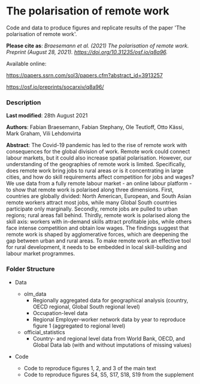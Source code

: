 # The polarisation of remote work

Code and data to produce figures and replicate results of the paper 'The polarisation of remote work'. 

__Please cite as__: _Braesemann et al. (2021) The polarisation of remote work. Preprint (August 28, 2021). https://doi.org/10.31235/osf.io/q8a96._ 

Available online:

https://papers.ssrn.com/sol3/papers.cfm?abstract_id=3913257

https://osf.io/preprints/socarxiv/q8a96/

### Description

**Last modified**: 28th August 2021

**Authors**: Fabian Braesemann, Fabian Stephany, Ole Teutloff, Otto Kässi, Mark Graham, Vili Lehdonvirta

**Abstract**: The Covid-19 pandemic has led to the rise of remote work with consequences for the global division of work. 
Remote work could connect labour markets, but it could also increase spatial polarisation. However, our understanding of the geographies of remote work is limited. Specifically, does remote work bring jobs to rural areas or is it concentrating in large cities, and how do skill requirements affect competition for jobs and wages? We use data from a fully remote labour market - an online labour platform - to show that remote work is polarised along three dimensions. First, countries are globally divided: North American, European, and South Asian remote workers attract most jobs, while many Global South countries participate only marginally. Secondly, remote jobs are pulled to urban regions; rural areas fall behind. Thirdly, remote work is polarised along the skill axis: workers with in-demand skills attract profitable jobs, while others face intense competition and obtain low wages.
The findings suggest that remote work is shaped by agglomerative forces, which are deepening the gap between urban and rural areas. To make remote work an effective tool for rural development, it needs to be embedded in local skill-building and labour market programmes.

### Folder Structure

- Data
  - olm_data
    - Regionally aggregated data for geographical analysis (country, OECD regional, Global South regional level)
    - Occupation-level data
    - Regional Employer-worker network data by year to reproduce figure 1 (aggregated to regional level)
  - official_statistics
    - Country- and regional level data from World Bank, OECD, and Global Data lab (with and without imputations of missing values)

- Code 
  - Code to reproduce figures 1, 2, and 3 of the main text
  - Code to reproduce figures S4, S5, S17, S18, S19 from the supplement

